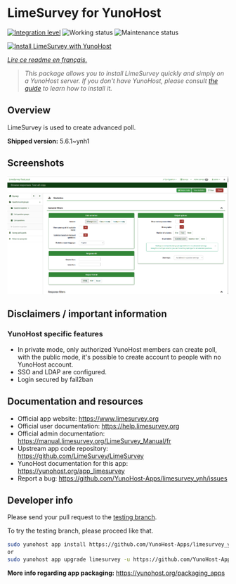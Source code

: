 <!--
N.B.: This README was automatically generated by https://github.com/YunoHost/apps/tree/master/tools/README-generator
It shall NOT be edited by hand.
-->

# LimeSurvey for YunoHost

[![Integration level](https://dash.yunohost.org/integration/limesurvey.svg)](https://dash.yunohost.org/appci/app/limesurvey) ![Working status](https://ci-apps.yunohost.org/ci/badges/limesurvey.status.svg) ![Maintenance status](https://ci-apps.yunohost.org/ci/badges/limesurvey.maintain.svg)

[![Install LimeSurvey with YunoHost](https://install-app.yunohost.org/install-with-yunohost.svg)](https://install-app.yunohost.org/?app=limesurvey)

*[Lire ce readme en français.](./README_fr.md)*

> *This package allows you to install LimeSurvey quickly and simply on a YunoHost server.
If you don't have YunoHost, please consult [the guide](https://yunohost.org/#/install) to learn how to install it.*

## Overview

LimeSurvey is used to create advanced poll.


**Shipped version:** 5.6.1~ynh1

## Screenshots

![Screenshot of LimeSurvey](./doc/screenshots/create_html_statistic_screen.png)

## Disclaimers / important information

### YunoHost specific features

* In private mode, only authorized YunoHost members can create poll, with the public mode, it's possible to create account to people with no YunoHost account. 
* SSO and LDAP are configured.
* Login secured by fail2ban

## Documentation and resources

* Official app website: <https://www.limesurvey.org>
* Official user documentation: <https://help.limesurvey.org>
* Official admin documentation: <https://manual.limesurvey.org/LimeSurvey_Manual/fr>
* Upstream app code repository: <https://github.com/LimeSurvey/LimeSurvey>
* YunoHost documentation for this app: <https://yunohost.org/app_limesurvey>
* Report a bug: <https://github.com/YunoHost-Apps/limesurvey_ynh/issues>

## Developer info

Please send your pull request to the [testing branch](https://github.com/YunoHost-Apps/limesurvey_ynh/tree/testing).

To try the testing branch, please proceed like that.

``` bash
sudo yunohost app install https://github.com/YunoHost-Apps/limesurvey_ynh/tree/testing --debug
or
sudo yunohost app upgrade limesurvey -u https://github.com/YunoHost-Apps/limesurvey_ynh/tree/testing --debug
```

**More info regarding app packaging:** <https://yunohost.org/packaging_apps>

